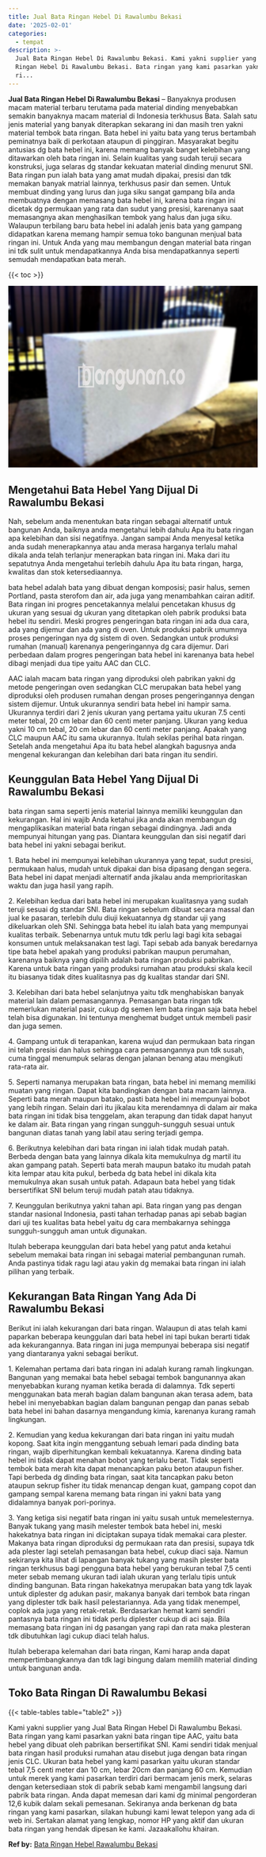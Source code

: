 ```yaml
---
title: Jual Bata Ringan Hebel Di Rawalumbu Bekasi
date: '2025-02-01'
categories:
  - tempat
description: >-
  Jual Bata Ringan Hebel Di Rawalumbu Bekasi. Kami yakni supplier yang Jual Bata
  Ringan Hebel Di Rawalumbu Bekasi. Bata ringan yang kami pasarkan yakni bata
  ri...
---
```


**Jual Bata Ringan Hebel Di Rawalumbu Bekasi** – Banyaknya produsen macam material terbaru terutama pada material dinding menyebabkan semakin banyaknya macam material di Indonesia terkhusus Bata. Salah satu jenis material yang banyak diterapkan sekarang ini dan masih tren yakni material tembok bata ringan. Bata hebel ini yaitu bata yang terus bertambah peminatnya baik di perkotaan ataupun di pinggiran. Masyarakat begitu antusias dg bata hebel ini, karena memang banyak banget kelebihan yang ditawarkan oleh bata ringan ini. Selain kualitas yang sudah teruji secara konstruksi, juga selaras dg standar kekuatan material dinding menurut SNI. Bata ringan pun ialah bata yang amat mudah dipakai, presisi dan tdk memakan banyak matrial lainnya, terkhusus pasir dan semen. Untuk membuat dinding yang lurus dan juga siku sangat gampang bila anda membuatnya dengan memasang bata hebel ini, karena bata ringan ini dicetak dg permukaan yang rata dan sudut yang presisi, karenanya saat memasangnya akan menghasilkan tembok yang halus dan juga siku. Walaupun terbilang baru bata hebel ini adalah jenis bata yang gampang didapatkan karena memang hampir semua toko bangunan menjual bata ringan ini. Untuk Anda yang mau membangun dengan material bata ringan ini tdk sulit untuk mendapatkannya Anda bisa mendapatkannya seperti semudah mendapatkan bata merah.

{{< toc >}}

![Jual Bata Ringan Hebel Di Rawalumbu Bekasi](/images/jual-hebel-murah-09.png)

## Mengetahui Bata Hebel Yang Dijual Di Rawalumbu Bekasi

Nah, sebelum anda menentukan bata ringan sebagai alternatif untuk bangunan Anda, baiknya anda mengetahui lebih dahulu Apa itu bata ringan apa kelebihan dan sisi negatifnya. Jangan sampai Anda menyesal ketika anda sudah menerapkannya atau anda merasa harganya terlalu mahal dikala anda telah terlanjur menerapkan bata ringan ini. Maka dari itu sepatutnya Anda mengetahui terlebih dahulu Apa itu bata ringan, harga, kwalitas dan stok ketersediaannya.

bata hebel adalah bata yang dibuat dengan komposisi; pasir halus, semen Portland, pasta sterofom dan air, ada juga yang menambahkan cairan aditif. Bata ringan ini progres pencetakannya melalui pencetakan khusus dg ukuran yang sesuai dg ukuran yang ditetapkan oleh pabrik produksi bata hebel itu sendiri. Meski progres pengeringan bata ringan ini ada dua cara, ada yang dijemur dan ada yang di oven. Untuk produksi pabrik umumnya proses pengeringan nya dg sistem di oven. Sedangkan untuk produksi rumahan (manual) karenanya pengeringannya dg cara dijemur. Dari perbedaan dalam progres pengeringan bata hebel ini karenanya bata hebel dibagi menjadi dua tipe yaitu AAC dan CLC.

AAC ialah macam bata ringan yang diproduksi oleh pabrikan yakni dg metode pengeringan oven sedangkan CLC merupakan bata hebel yang diproduksi oleh produsen rumahan dengan proses pengeringannya dengan sistem dijemur. Untuk ukurannya sendiri bata hebel ini hampir sama. Ukurannya terdiri dari 2 jenis ukuran yang pertama yaitu ukuran 7.5 centi meter tebal, 20 cm lebar dan 60 centi meter panjang. Ukuran yang kedua yakni 10 cm tebal, 20 cm lebar dan 60 centi meter panjang. Apakah yang CLC maupun AAC itu sama ukurannya. Itulah sekilas perihal bata ringan. Setelah anda mengetahui Apa itu bata hebel alangkah bagusnya anda mengenal kekurangan dan kelebihan dari bata ringan itu sendiri.

## Keunggulan Bata Hebel Yang Dijual Di Rawalumbu Bekasi

bata ringan sama seperti jenis material lainnya memiliki keunggulan dan kekurangan. Hal ini wajib Anda ketahui jika anda akan membangun dg mengaplikasikan material bata ringan sebagai dindingnya. Jadi anda mempunyai hitungan yang pas. Diantara keunggulan dan sisi negatif dari bata hebel ini yakni sebagai berikut.

1\. Bata hebel ini mempunyai kelebihan ukurannya yang tepat, sudut presisi, permukaan halus, mudah untuk dipakai dan bisa dipasang dengan segera. Bata hebel ini dapat menjadi alternatif anda jikalau anda memprioritaskan waktu dan juga hasil yang rapih.

2\. Kelebihan kedua dari bata hebel ini merupakan kualitasnya yang sudah teruji sesuai dg standar SNI. Bata ringan sebelum dibuat secara massal dan jual ke pasaran, terlebih dulu diuji kekuatannya dg standar uji yang dikeluarkan oleh SNI. Sehingga bata hebel itu ialah bata yang mempunyai kualitas terbaik. Sebenarnya untuk mutu tdk perlu lagi bagi kita sebagai konsumen untuk melaksanakan test lagi. Tapi sebab ada banyak beredarnya tipe bata hebel apakah yang produksi pabrikan maupun perumahan, karenanya baiknya yang dipilih adalah bata ringan produksi pabrikan. Karena untuk bata ringan yang produksi rumahan atau produksi skala kecil itu biasanya tidak dites kualitasnya pas dg kualitas standar dari SNI.

3\. Kelebihan dari bata hebel selanjutnya yaitu tdk menghabiskan banyak material lain dalam pemasangannya. Pemasangan bata ringan tdk memerlukan material pasir, cukup dg semen lem bata ringan saja bata hebel telah bisa digunakan. Ini tentunya menghemat budget untuk membeli pasir dan juga semen.

4\. Gampang untuk di terapankan, karena wujud dan permukaan bata ringan ini telah presisi dan halus sehingga cara pemasangannya pun tdk susah, cuma tinggal menumpuk selaras dengan jalanan benang atau mengikuti rata-rata air.

5\. Seperti namanya merupakan bata ringan, bata hebel ini memang memiliki muatan yang ringan. Dapat kita bandingkan dengan bata macam lainnya. Seperti bata merah maupun batako, pasti bata hebel ini mempunyai bobot yang lebih ringan. Selain dari itu jikalau kita merendamnya di dalam air maka bata ringan ini tidak bisa tenggelam, akan terapung dan tidak dapat hanyut ke dalam air. Bata ringan yang ringan sungguh-sungguh sesuai untuk bangunan diatas tanah yang labil atau sering terjadi gempa.

6\. Berikutnya kelebihan dari bata ringan ini ialah tidak mudah patah. Berbeda dengan bata yang lainnya dikala kita memukulnya dg martil itu akan gampang patah. Seperti bata merah maupun batako itu mudah patah kita lempar atau kita pukul, berbeda dg bata hebel ini dikala kita memukulnya akan susah untuk patah. Adapaun bata hebel yang tidak bersertifikat SNI belum teruji mudah patah atau tidaknya.

7\. Keunggulan berikutnya yakni tahan api. Bata ringan yang pas dengan standar nasional Indonesia, pasti tahan terhadap panas api sebab bagian dari uji tes kualitas bata hebel yaitu dg cara membakarnya sehingga sungguh-sungguh aman untuk digunakan.

Itulah beberapa keunggulan dari bata hebel yang patut anda ketahui sebelum memakai bata ringan ini sebagai material pembangunan rumah. Anda pastinya tidak ragu lagi atau yakin dg memakai bata ringan ini ialah pilihan yang terbaik.

## Kekurangan Bata Ringan Yang Ada Di Rawalumbu Bekasi

Berikut ini ialah kekurangan dari bata ringan. Walaupun di atas telah kami paparkan beberapa keunggulan dari bata hebel ini tapi bukan berarti tidak ada kekurangannya. Bata ringan ini juga mempunyai beberapa sisi negatif yang diantaranya yakni sebagai berikut.

1\. Kelemahan pertama dari bata ringan ini adalah kurang ramah lingkungan. Bangunan yang memakai bata hebel sebagai tembok bangunannya akan menyebabkan kurang nyaman ketika berada di dalamnya. Tdk seperti menggunakan bata merah bagian dalam bangunan akan terasa adem, bata hebel ini menyebabkan bagian dalam bangunan pengap dan panas sebab bata hebel ini bahan dasarnya mengandung kimia, karenanya kurang ramah lingkungan.

2\. Kemudian yang kedua kekurangan dari bata ringan ini yaitu mudah kopong. Saat kita ingin menggantung sebuah lemari pada dinding bata ringan, wajib diperhitungkan kembali kekuatannya. Karena dinding bata hebel ini tidak dapat menahan bobot yang terlalu berat. Tidak seperti tembok bata merah kita dapat menancapkan paku beton ataupun fisher. Tapi berbeda dg dinding bata ringan, saat kita tancapkan paku beton ataupun sekrup fisher itu tidak menancap dengan kuat, gampang copot dan gampang sempal karena memang bata ringan ini yakni bata yang didalamnya banyak pori-porinya.

3\. Yang ketiga sisi negatif bata ringan ini yaitu susah untuk memelesternya. Banyak tukang yang masih melester tembok bata hebel ini, meski hakekatnya bata ringan ini diciptakan supaya tidak memakai cara plester. Makanya bata ringan diproduksi dg permukaan rata dan presisi, supaya tdk ada plester lagi setelah pemasangan bata hebel, cukup diaci saja. Namun sekiranya kita lihat di lapangan banyak tukang yang masih plester bata ringan terkhusus bagi pengguna bata hebel yang berukuran tebal 7,5 centi meter sebab memang ukuran tadi ialah ukuran yang terlalu tipis untuk dinding bangunan. Bata ringan hakekatnya merupakan bata yang tdk layak untuk diplester dg adukan pasir, makanya banyak dari tembok bata ringan yang diplester tdk baik hasil pelestariannya. Ada yang tidak menempel, coplok ada juga yang retak-retak. Berdasarkan hemat kami sendiri pantasnya bata ringan ini tidak perlu diplester cukup di aci saja. Bila memasang bata ringan ini dg pasangan yang rapi dan rata maka plesteran tdk dibutuhkan lagi cukup diaci telah halus.

Itulah beberapa kelemahan dari bata ringan, Kami harap anda dapat mempertimbangkannya dan tdk lagi bingung dalam memilih material dinding untuk bangunan anda.

## Toko Bata Ringan Di Rawalumbu Bekasi

{{< table-tables table="table2" >}}

Kami yakni supplier yang Jual Bata Ringan Hebel Di Rawalumbu Bekasi. Bata ringan yang kami pasarkan yakni bata ringan tipe AAC, yaitu bata hebel yang dibuat oleh pabrikan bersertifikat SNI. Kami sendiri tidak menjual bata ringan hasil produksi rumahan atau disebut juga dengan bata ringan jenis CLC. Ukuran bata hebel yang kami pasarkan yaitu ukuran standar tebal 7,5 centi meter dan 10 cm, lebar 20cm dan panjang 60 cm. Kemudian untuk merek yang kami pasarkan terdiri dari bermacam jenis merk, selaras dengan ketersediaan stok di pabrik sebab kami mengambil langsung dari pabrik bata ringan. Anda dapat memesan dari kami dg minimal pengorderan 12,6 kubik dalam sekali pemesanan. Sekiranya anda berkenan dg bata ringan yang kami pasarkan, silakan hubungi kami lewat telepon yang ada di web ini. Sertakan alamat yang lengkap, nomor HP yang aktif dan ukuran bata ringan yang hendak dipesan ke kami. Jazaakallohu khairan.

**Ref by:** [Bata Ringan Hebel Rawalumbu Bekasi](https://id.wikipedia.org/wiki/Bata)
